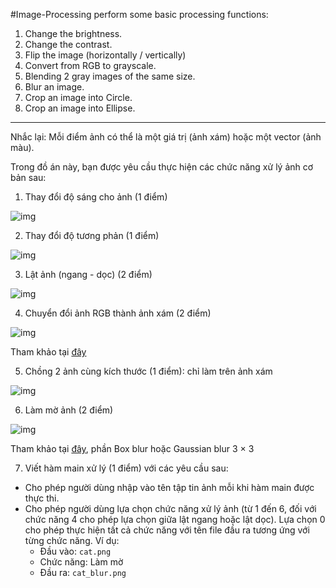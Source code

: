 #Image-Processing
perform some basic processing functions:
1. Change the brightness.
2. Change the contrast.
3. Flip the image (horizontally / vertically)
4. Convert from RGB to grayscale.
5. Blending 2 gray images of the same size.
6. Blur an image.
7. Crop an image into Circle.
8. Crop an image into Ellipse.
-------------------------------------------------------
Nhắc lại: Mỗi điểm ảnh có thể là một giá trị (ảnh xám) hoặc một vector (ảnh màu).

Trong đồ án này, bạn được yêu cầu thực hiện các chức năng xử lý ảnh cơ bản sau:
    
1. Thay đổi độ sáng cho ảnh (1 điểm)

![img](https://i.imgur.com/XIaBAIv.jpg)

2. Thay đổi độ tương phản (1 điểm)

![img](https://i.imgur.com/4uxIHJD.jpg)

3. Lật ảnh (ngang - dọc) (2 điểm)

![img](https://i.imgur.com/VKjvVdc.jpg)

4. Chuyển đổi ảnh RGB thành ảnh xám (2 điểm)

![img](https://i.imgur.com/qJw14wS.jpg)

Tham khảo tại [đây](https://www.tutorialspoint.com/dip/grayscale_to_rgb_conversion.htm)

5. Chồng 2 ảnh cùng kích thước (1 điểm): chỉ làm trên ảnh xám

![img](https://i.imgur.com/no2NH1k.jpg)

6. Làm mờ ảnh (2 điểm)

![img](https://i.imgur.com/daY9Mnd.jpg)

Tham khảo tại [đây](https://en.wikipedia.org/wiki/Kernel_(image_processing)), phần Box blur hoặc Gaussian blur 3 $\times$ 3

7. Viết hàm main xử lý (1 điểm) với các yêu cầu sau:

- Cho phép người dùng nhập vào tên tập tin ảnh mỗi khi hàm main được thực thi.
- Cho phép người dùng lựa chọn chức năng xử lý ảnh (từ 1 đến 6, đối với chức năng 4 cho phép lựa chọn giữa lật ngang hoặc lật dọc). Lựa chọn 0 cho phép thực hiện tất cả chức năng với tên file đầu ra tương ứng với từng chức năng. Ví dụ:
    - Đầu vào: `cat.png`
    - Chức năng: Làm mờ
    - Đầu ra: `cat_blur.png`
